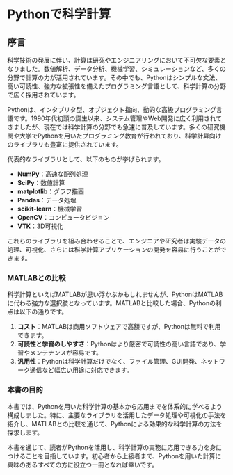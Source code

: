 # Pythonで科学計算

## 序言

科学技術の発展に伴い、計算は研究やエンジニアリングにおいて不可欠な要素となりました。数値解析、データ分析、機械学習、シミュレーションなど、多くの分野で計算の力が活用されています。その中でも、Pythonはシンプルな文法、高い可読性、強力な拡張性を備えたプログラミング言語として、科学計算の分野で広く採用されています。

Pythonは、インタプリタ型、オブジェクト指向、動的な高級プログラミング言語です。1990年代初頭の誕生以来、システム管理やWeb開発に広く利用されてきましたが、現在では科学計算の分野でも急速に普及しています。多くの研究機関や大学でPythonを用いたプログラミング教育が行われており、科学計算向けのライブラリも豊富に提供されています。

代表的なライブラリとして、以下のものが挙げられます。

- **NumPy**：高速な配列処理
- **SciPy**：数値計算
- **matplotlib**：グラフ描画
- **Pandas**：データ処理
- **scikit-learn**：機械学習
- **OpenCV**：コンピュータビジョン
- **VTK**：3D可視化

これらのライブラリを組み合わせることで、エンジニアや研究者は実験データの処理、可視化、さらには科学計算アプリケーションの開発を容易に行うことができます。

### MATLABとの比較

科学計算といえばMATLABが思い浮かぶかもしれませんが、PythonはMATLABに代わる強力な選択肢となっています。MATLABと比較した場合、Pythonの利点は以下の通りです。

1. **コスト**：MATLABは商用ソフトウェアで高額ですが、Pythonは無料で利用できます。
2. **可読性と学習のしやすさ**：Pythonはより厳密で可読性の高い言語であり、学習やメンテナンスが容易です。
3. **汎用性**：Pythonは科学計算だけでなく、ファイル管理、GUI開発、ネットワーク通信など幅広い用途に対応できます。

### 本書の目的

本書では、Pythonを用いた科学計算の基本から応用までを体系的に学べるよう構成しました。特に、主要なライブラリを活用したデータ処理や可視化の手法を紹介し、MATLABとの比較を通じて、Pythonによる効果的な科学計算の方法を探求します。

本書を通じて、読者がPythonを活用し、科学計算の実務に応用できる力を身につけることを目指しています。初心者から上級者まで、Pythonを用いた計算に興味のあるすべての方に役立つ一冊となれば幸いです。
